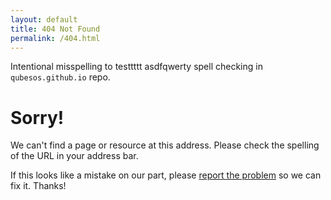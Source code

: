 ```yaml
---
layout: default
title: 404 Not Found
permalink: /404.html
---
```


Intentional misspelling to testtttt asdfqwerty spell checking in `qubesos.github.io` repo.

Sorry!
======

We can't find a page or resource at this address. Please check the spelling of
the URL in your address bar.

If this looks like a mistake on our part, please
[report the problem](/doc/reporting-bugs/) so we can fix it. Thanks!
